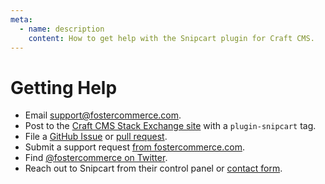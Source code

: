 ```yaml
---
meta:
  - name: description
    content: How to get help with the Snipcart plugin for Craft CMS.
---
```


# Getting Help

- Email [support@fostercommerce.com](mailto:support@fostercommerce.com).
- Post to the [Craft CMS Stack Exchange site](https://craftcms.stackexchange.com/) with a `plugin-snipcart` tag.
- File a [GitHub Issue](https://github.com/FosterCommerce/snipcart-craft-plugin/issues) or [pull request](https://github.com/FosterCommerce/snipcart-craft-plugin/pulls).
- Submit a support request [from fostercommerce.com](https://www.fostercommerce.com/software).
- Find [@fostercommerce on Twitter](https://twitter.com/fostercommerce).
- Reach out to Snipcart from their control panel or [contact form](https://snipcart.com/contact-feedback).
